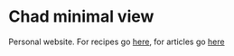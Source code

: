 # Chad minimal view

Personal website. For recipes go [here](@ricette.html), for articles go [here](@linux.html)
